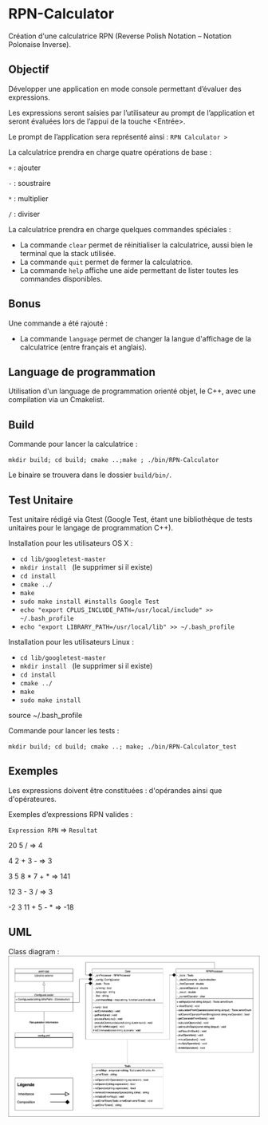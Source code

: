 # RPN-Calculator
Création d'une calculatrice RPN (Reverse Polish Notation – Notation Polonaise Inverse).

## Objectif

Développer une application en mode console permettant d’évaluer des expressions.

Les expressions seront saisies par l’utilisateur au prompt de l’application et seront évaluées lors de l’appui de la touche <Entrée>.

Le prompt de l’application sera représenté ainsi :
`RPN Calculator >`

La calculatrice prendra en charge quatre opérations de base :

`+` : ajouter

`-` : soustraire

`*` : multiplier

`/` : diviser

La calculatrice prendra en charge quelques commandes spéciales :

- La commande `clear` permet de réinitialiser la calculatrice, aussi bien le terminal que la stack utilisée.
- La commande `quit` permet de fermer la calculatrice.
- La commande `help` affiche une aide permettant de lister toutes les commandes disponibles.

## Bonus

Une commande a été rajouté :

- La commande `language` permet de changer la langue d'affichage de la calculatrice (entre français et anglais).

## Language de programmation
Utilisation d'un language de programmation orienté objet, le C++, avec une compilation via un Cmakelist.

## Build
Commande pour lancer la calculatrice : 

`mkdir build; cd build; cmake ..;make ; ./bin/RPN-Calculator`

Le binaire se trouvera dans le dossier `build/bin/`.

## Test Unitaire
Test unitaire rédigé via Gtest (Google Test, étant une bibliothèque de tests unitaires pour le langage de programmation C++).

Installation pour les utilisateurs OS X : 
 - `cd lib/googletest-master `
 - `mkdir install ` (le supprimer si il existe)
 - `cd install `
- `cmake ../`
- `make`
- `sudo make install #installs Google Test`
- `echo "export CPLUS_INCLUDE_PATH=/usr/local/include" >> ~/.bash_profile`
- `echo "export LIBRARY_PATH=/usr/local/lib" >> ~/.bash_profile`
 
 Installation pour les utilisateurs Linux : 
 - `cd lib/googletest-master `
 - `mkdir install ` (le supprimer si il existe)
 - `cd install `
 - `cmake ../`
 - `make`
 - `sudo make install`
 
 
source ~/.bash_profile

Commande pour lancer les tests : 

`mkdir build; cd build; cmake ..; make; ./bin/RPN-Calculator_test`

## Exemples

Les expressions doivent être constituées : d'opérandes ainsi que d'opérateures.

Exemples d’expressions RPN valides :

`Expression RPN` => `Resultat`

20 5 /             => 4

4 2 + 3 -          => 3

3 5 8 * 7 + *      => 141

12 3 - 3 /         => 3

-2 3 11 + 5 - *    => -18

## UML

Class diagram :
![alt text](https://raw.githubusercontent.com/SufyanKerboua/RPN-Calculator/UML/RPN-Calculator_Class_Diagram.png?raw=true)
